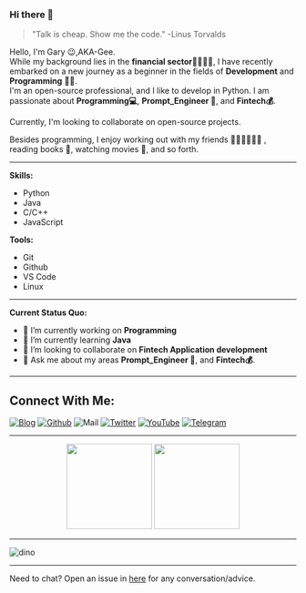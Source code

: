 ### Hi there 👋

> "Talk is cheap. Show me the code."
> -Linus Torvalds

Hello, I'm Gary 😉,AKA-Gee. 
</br>
While my background lies in the **financial sector🏦💸👨‍💼**, I have recently embarked on a new journey as a beginner in the fields of **Development** and **Programming** 👨‍💻.
</br>
I'm an open-source professional, and I like to develop in Python. I am passionate about **Programming💻**, **Prompt_Engineer 🤖**, and **Fintech💰**. 

Currently, I'm looking to collaborate on open-source projects. 

Besides programming, I enjoy working out with my friends 🏃⛹️‍♂️🏋🏼‍♂️ , reading books 📖, watching movies 🎥, and so forth.

---

**Skills:**
- Python 
- Java
- C/C++
- JavaScript

**Tools:**
- Git 
- Github 
- VS Code
- Linux

---

**Current Status Quo:**

- 🔭 I’m currently working on **Programming**
- 🌱 I’m currently learning **Java**
- 👯 I’m looking to collaborate on **Fintech Application development**
- 💬 Ask me about my areas **Prompt_Engineer 🤖**, and **Fintech💰**. 

---

<h2 align="left">Connect With Me:</h2>

[![Blog](https://img.shields.io/badge/Blog-00FFFF?style=for-the-badge&logo=blogger&logoColor=white)](https://www.garyhou2023.info/)
[![Github](https://img.shields.io/badge/GitHub-100000?style=for-the-badge&logo=github&logoColor=white)](https://github.com/hougarry)
![Mail](https://img.shields.io/badge/Gmail-EA4335?style=for-the-badge&logo=gmail&logoColor=white)
[![Twitter](https://img.shields.io/badge/Twitter-1DA1F2?style=for-the-badge&logo=twitter&logoColor=white)](https://twitter.com/garry02061)
[![YouTube](https://img.shields.io/badge/YouTube-C4302B?style=for-the-badge&logo=youtube&logoColor=white)](https://www.youtube.com/@garryhou9639/)
[![Telegram](https://img.shields.io/badge/Telegram-0088CC?style=for-the-badge&logo=telegram&logoColor=white)](https://t.me/Gary_Hou)

---

<p align="center">
  <img height="150" src="https://github-readme-stats-one-jet-43.vercel.app/api/top-langs/?username=hougarry&layout=compact&hide=html&bg_color=0D1117&title_color=FF6E40&text_color=c9d1d9"/>
  <img height="150" src="https://github-readme-stats-one-jet-43.vercel.app/api?username=hougarry&show_icons=true&bg_color=0D1117&title_color=FF6E40&text_color=c9d1d9&icon_color=FF6E40&include_all_commits=true"/>
</P>

---

![dino](https://gitee.com/skykeyjoker/PicCloud/raw/master/img/dino.gif)

---

Need to chat? Open an issue in [here](https://github.com/hougarry/Gittalk_comments/issues/new) for any conversation/advice. 
